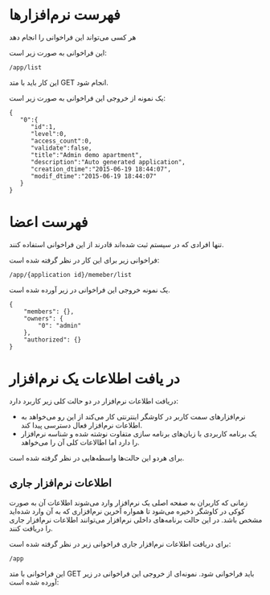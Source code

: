 # فهرست نرم‌افزارها

هر کسی می‌تواند این فراخوانی را انجام دهد

این فراخوانی به صورت زیر است:

	/app/list

این کار باید با متد GET انجام شود.

یک نمونه از خروجی این فراخوانی به صورت زیر است:

	{  
	   "0":{  
	      "id":1,
	      "level":0,
	      "access_count":0,
	      "validate":false,
	      "title":"Admin demo apartment",
	      "description":"Auto generated application",
	      "creation_dtime":"2015-06-19 18:44:07",
	      "modif_dtime":"2015-06-19 18:44:07"
	   }
	}

# فهرست اعضا

تنها افرادی که در سیستم ثبت شده‌اند قادرند از این فراخوانی استفاده کنند.

فراخوانی زیر برای این کار در نظر گرفته شده است:

	/app/{application id}/memeber/list

یک نمونه خروجی این فراخوانی در زیر آورده شده است.

	{
	    "members": {},
	    "owners": {
	        "0": "admin"
	    },
	    "authorized": {}
	}

# در یافت اطلاعات یک نرم‌افزار

دریافت اطلاعات نرم‌افزار در دو حالت کلی زیر کاربرد دارد:

- نرم‌افزارهای سمت کاربر در کاوشگر اینترنتی کار می‌کند از این رو می‌خواهد به اطلاعات نرم‌افزار فعال دسترسی پیدا کند. 
- یک برنامه کاربردی با زبان‌های برنامه سازی متفاوت نوشته شده و شناسه نرم‌افزار را دارد اما اطالاعات کلی آن را می‌خواهد.

برای هردو این حالت‌ها واسطه‌هایی در نظر گرفته شده است.

## اطلاعات نرم‌افزار جاری

زمانی که کاربران به صفحه اصلی یک نرم‌افزار وارد می‌شوند اطلاعات آن به صورت کوکی در کاوشگر ذخیره می‌شود تا همواره آخرین نرم‌افزاری که به آن وارد شده‌اید مشخص باشد. در این حالت برنامه‌های داخلی نرم‌افزار می‌توانند اطلاعات نرم‌افزار جاری را دریافت کنند.

برای دریافت اطلاعات نرم‌افزار جاری فراخوانی زیر در نظر گرفته شده است:

	/app

این فراخوانی با متد GET باید فراخوانی شود. نمونه‌ای از خروجی این فراخوانی در زیر آورده شده است:



